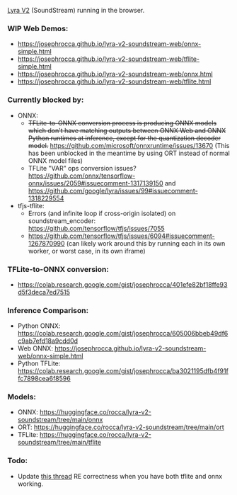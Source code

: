 [Lyra V2](https://github.com/google/lyra) (SoundStream) running in the browser.

### WIP Web Demos:
 * https://josephrocca.github.io/lyra-v2-soundstream-web/onnx-simple.html
 * https://josephrocca.github.io/lyra-v2-soundstream-web/tflite-simple.html
 * https://josephrocca.github.io/lyra-v2-soundstream-web/onnx.html
 * https://josephrocca.github.io/lyra-v2-soundstream-web/tflite.html

### Currently blocked by:
* ONNX:
   * ~~TFLite-to-ONNX conversion process is producing ONNX models which don't have matching outputs between ONNX Web and ONNX Python runtimes at inference, except for the quantization decoder model.~~ https://github.com/microsoft/onnxruntime/issues/13670 (This has been unblocked in the meantime by using ORT instead of normal ONNX model files)
   * TFLite "VAR" ops conversion issues? https://github.com/onnx/tensorflow-onnx/issues/2059#issuecomment-1317139150 and https://github.com/google/lyra/issues/99#issuecomment-1318229554
* tfjs-tflite:
   * Errors (and infinite loop if cross-origin isolated) on soundstream_encoder: https://github.com/tensorflow/tfjs/issues/7055
   * https://github.com/tensorflow/tfjs/issues/6094#issuecomment-1267870990 (can likely work around this by running each in its own worker, or worst case, in its own iframe)

### TFLite-to-ONNX conversion:
 * https://colab.research.google.com/gist/josephrocca/401efe82bf18ffe93d5f3deca7ed7515

### Inference Comparison:
 * Python ONNX: https://colab.research.google.com/gist/josephrocca/605006bbeb49df6c9ab7efd18a9cdd0d
 * Web ONNX: https://josephrocca.github.io/lyra-v2-soundstream-web/onnx-simple.html
 * Python TFLite: https://colab.research.google.com/gist/josephrocca/ba3021195dfb4f91ffc7898cea6f8596
 
 ### Models:
 * ONNX: https://huggingface.co/rocca/lyra-v2-soundstream/tree/main/onnx
 * ORT: https://huggingface.co/rocca/lyra-v2-soundstream/tree/main/ort
 * TFLite: https://huggingface.co/rocca/lyra-v2-soundstream/tree/main/tflite
   
### Todo:
 * Update [this thread](https://github.com/onnx/tensorflow-onnx/issues/2059#issuecomment-1285372747) RE correctness when you have both tflite and onnx working.
